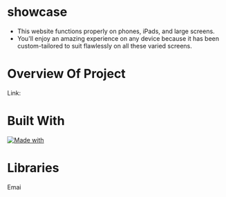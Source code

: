 # showcase

* This website functions properly on phones, iPads, and large screens.
* You'll enjoy an amazing experience on any device because it has been custom-tailored to suit flawlessly on all these varied screens.


# Overview Of Project
Link: 

# Built With
[![Made with](https://skillicons.dev/icons?i=js,react,scss,html,css,firebase,git)](https://skillicons.dev)

# Libraries
Emai
